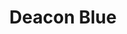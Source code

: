 ---
title: "Deacon Blue"
summary: "Deacon Blue are a Scottish Pop-Rock group with the following line-up: Lorraine McIntosh : Vocals Graeme Kelling : Guitar Ricky Ross : Vocals James Prime : Keyboards Ewen Vernal : Bass, Keyboard Bass Douglas Vipond : Drums, Percussion"
image: "deacon-blue.jpg"
apple_music_artist_url: "https://music.apple.com/gb/artist/deacon-blue/14482673"
---